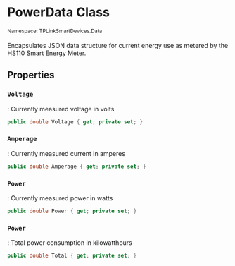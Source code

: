 # PowerData Class
<small>Namespace: TPLinkSmartDevices.Data</small><br/><br/>
Encapsulates JSON data structure for current energy use as metered by the HS110 Smart Energy Meter.

## Properties

### `Voltage`
: Currently measured voltage in volts
``` csharp
public double Voltage { get; private set; }
```

### `Amperage`
: Currently measured current in amperes
``` csharp
public double Amperage { get; private set; }
```

### `Power`
: Currently measured power in watts
``` csharp
public double Power { get; private set; }
```

### `Power`
: Total power consumption in kilowatthours
``` csharp
public double Total { get; private set; }
```